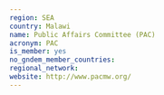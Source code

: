 ```yaml
---
region: SEA
country: Malawi
name: Public Affairs Committee (PAC) 
acronym: PAC
is_member: yes
no_gndem_member_countries: 
regional_network: 
website: http://www.pacmw.org/
---
```

